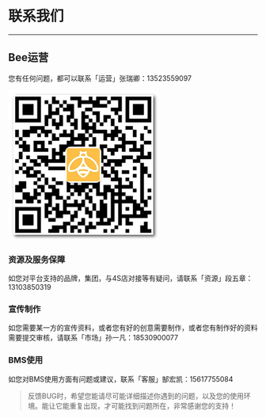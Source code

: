 # 联系我们

---

<extoc></extoc>

## Bee运营

您有任何问题，都可以联系「运营」张瑞卿：13523559097

![](/assets/二维码-张瑞卿.png)

### 资源及服务保障

如您对平台支持的品牌，集团，与4S店对接等有疑问，请联系「资源」段五章：13103850319

### 宣传制作

如您需要某一方的宣传资料，或者您有好的创意需要制作，或者您有制作好的资料需要提交审核，请联系「市场」孙一凡：18530900077

### BMS使用

如您对BMS使用方面有问题或建议，联系「客服」郜宏凯：15617755084

> 反馈BUG时，希望您能请尽可能详细描述你遇到的问题，以及您的使用环境。能让它能重复出现，才可能找到问题所在，非常感谢您的支持！


